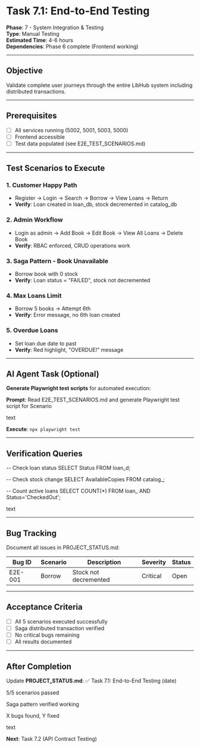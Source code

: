 # Task 7.1: End-to-End Testing

**Phase**: 7 - System Integration & Testing  
**Type**: Manual Testing  
**Estimated Time**: 4-6 hours  
**Dependencies**: Phase 6 complete (Frontend working)

---

## Objective

Validate complete user journeys through the entire LibHub system including distributed transactions.

---

## Prerequisites

- [ ] All services running (5002, 5001, 5003, 5000)
- [ ] Frontend accessible
- [ ] Test data populated (see E2E_TEST_SCENARIOS.md)

---

## Test Scenarios to Execute

### 1. Customer Happy Path
- Register → Login → Search → Borrow → View Loans → Return
- **Verify**: Loan created in loan_db, stock decremented in catalog_db

### 2. Admin Workflow
- Login as admin → Add Book → Edit Book → View All Loans → Delete Book
- **Verify**: RBAC enforced, CRUD operations work

### 3. Saga Pattern - Book Unavailable
- Borrow book with 0 stock
- **Verify**: Loan status = "FAILED", stock not decremented

### 4. Max Loans Limit
- Borrow 5 books → Attempt 6th
- **Verify**: Error message, no 6th loan created

### 5. Overdue Loans
- Set loan due date to past
- **Verify**: Red highlight, "OVERDUE!" message

---

## AI Agent Task (Optional)

**Generate Playwright test scripts** for automated execution:

**Prompt**:
Read E2E_TEST_SCENARIOS.md and generate Playwright test script
for Scenario

text

**Execute**: `npx playwright test`

---

## Verification Queries

-- Check loan status
SELECT Status FROM loan_d<id>;

-- Check stock change
SELECT AvailableCopies FROM catalog_<id>;

-- Count active loans
SELECT COUNT(*) FROM loan_<id> AND Status='CheckedOut';

text

---

## Bug Tracking

Document all issues in PROJECT_STATUS.md:

| Bug ID | Scenario | Description | Severity | Status |
|--------|----------|-------------|----------|--------|
| E2E-001 | Borrow | Stock not decremented | Critical | Open |

---

## Acceptance Criteria

- [ ] All 5 scenarios executed successfully
- [ ] Saga distributed transaction verified
- [ ] No critical bugs remaining
- [ ] All results documented

---

## After Completion

Update **PROJECT_STATUS.md**:
✅ Task 7.1: End-to-End Testing (date)

5/5 scenarios passed

Saga pattern verified working

X bugs found, Y fixed

text

**Next**: Task 7.2 (API Contract Testing)